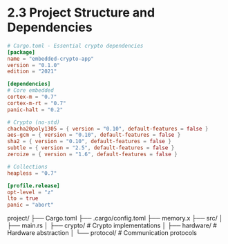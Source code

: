 # 2.3 Project Structure and Dependencies

```toml
# Cargo.toml - Essential crypto dependencies
[package]
name = "embedded-crypto-app"
version = "0.1.0"
edition = "2021"

[dependencies]
# Core embedded
cortex-m = "0.7"
cortex-m-rt = "0.7"
panic-halt = "0.2"

# Crypto (no-std)
chacha20poly1305 = { version = "0.10", default-features = false }
aes-gcm = { version = "0.10", default-features = false }
sha2 = { version = "0.10", default-features = false }
subtle = { version = "2.5", default-features = false }
zeroize = { version = "1.6", default-features = false }

# Collections
heapless = "0.7"

[profile.release]
opt-level = "z"
lto = true
panic = "abort"
```

project/
├── Cargo.toml
├── .cargo/config.toml
├── memory.x
├── src/
│   ├── main.rs
│   ├── crypto/          # Crypto implementations
│   ├── hardware/        # Hardware abstraction
│   └── protocol/        # Communication protocols
```
